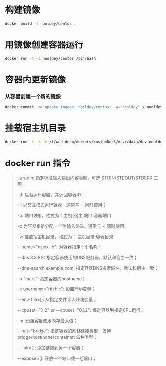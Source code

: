 # 构建镜像

```bash
docker build -t nooldey/centos .
```

# 用镜像创建容器运行

```bash
docker run -t -i nooldey/centos /bin/bash
```

# 容器内更新镜像

### 从容器创建一个新的镜像

```bash
docker commit -m="update images: nooldey/centos" -a="nooldey" x nooldey/centos
```

# 挂载宿主机目录

```bash
docker run -t -i -v /f/web-deep/dockers/customDock/dev:/data/dev nooldey/centos /bin/bash
```

# docker run 指令

> -a stdin: 指定标准输入输出内容类型，可选 STDIN/STDOUT/STDERR 三项；
>
> -d: 后台运行容器，并返回容器ID；
>
> -i: 以交互模式运行容器，通常与 -t 同时使用；
>
> -p: 端口映射，格式为：主机(宿主)端口:容器端口
>
> -t: 为容器重新分配一个伪输入终端，通常与 -i 同时使用；
>
> -v: 挂载宿主机目录，格式为： 主机目录:容器目录
>
> --name="nginx-lb": 为容器指定一个名称；
>
> --dns 8.8.8.8: 指定容器使用的DNS服务器，默认和宿主一致；
>
> --dns-search example.com: 指定容器DNS搜索域名，默认和宿主一致；
>
> -h "mars": 指定容器的hostname；
>
> -e username="ritchie": 设置环境变量；
>
> --env-file=[]: 从指定文件读入环境变量；
>
> --cpuset="0-2" or --cpuset="0,1,2": 绑定容器到指定CPU运行；
>
> -m :设置容器使用内存最大值；
>
> --net="bridge": 指定容器的网络连接类型，支持 bridge/host/none/container: 四种类型；
>
> --link=[]: 添加链接到另一个容器；
>
> --expose=[]: 开放一个端口或一组端口；
